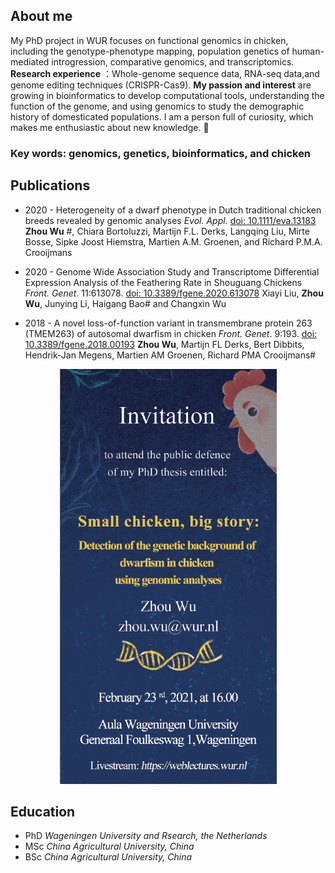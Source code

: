 ## About me
My PhD project in WUR focuses on functional genomics in chicken, including the genotype-phenotype mapping, population genetics of human-mediated introgression, comparative genomics, and transcriptomics.
**Research experience** ：Whole-genome sequence data, RNA-seq data,and genome editing techniques (CRISPR-Cas9).
**My passion and interest** are growing in bioinformatics to develop computational tools, understanding the function of the genome, and using genomics to study the demographic history of domesticated populations. 
I am a person full of curiosity, which makes me enthusiastic about new knowledge. :metal:

### Key words: genomics, genetics, bioinformatics, and chicken

## Publications

- 2020 - Heterogeneity of a dwarf phenotype in Dutch traditional chicken breeds revealed by genomic analyses 
*Evol. Appl.* [doi: 10.1111/eva.13183](https://onlinelibrary.wiley.com/doi/abs/10.1111/eva.13183)
**Zhou Wu** #, Chiara Bortoluzzi, Martijn F.L. Derks, Langqing Liu, Mirte Bosse, Sipke Joost Hiemstra, Martien A.M. Groenen, and Richard P.M.A. Crooijmans

- 2020 - Genome Wide Association Study and Transcriptome Differential Expression Analysis of the Feathering Rate in Shouguang Chickens
*Front. Genet.* 11:613078. [doi: 10.3389/fgene.2020.613078](https://www.frontiersin.org/articles/10.3389/fgene.2020.613078/full)
Xiayi Liu, **Zhou Wu**, Junying Li, Haigang Bao# and Changxin Wu

- 2018 - A novel loss-of-function variant in transmembrane protein 263 (TMEM263) of autosomal dwarfism in chicken
*Front. Genet*. 9:193. [doi: 10.3389/fgene.2018.00193](https://www.frontiersin.org/articles/10.3389/fgene.2018.00193/full)
**Zhou Wu**, Martijn FL Derks, Bert Dibbits, Hendrik-Jan Megens, Martien AM Groenen, Richard PMA Crooijmans#

<p align="center">
  <img src="https://raw.githubusercontent.com/wzuhou/Z_Wu_station/gh-pages/invitation.png">
</p>

## Education
- PhD *Wageningen University and Rsearch, the Netherlands*
- MSc *China Agricultural University, China*
- BSc *China Agricultural University, China*
